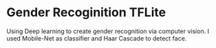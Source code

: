# Gender Recoginition TFLite  
Using Deep learning to create gender recognition via computer vision. I used Mobile-Net as classifier and Haar Cascade to detect face.
